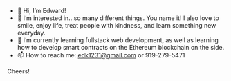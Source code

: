 - 👋 Hi, I’m Edward!
- 👀 I’m interested in...so many different things. You name it! I also love to smile, enjoy life, treat people with kindness, and learn something new everyday.
- 🌱 I’m currently learning fullstack web development, as well as learning how to develop smart contracts on the Ethereum blockchain on the side.
- 📫 How to reach me: edk1231@gmail.com or 919-279-5471

Cheers!

<!---
eddyK15501/eddyK15501 is a ✨ special ✨ repository because its `README.md` (this file) appears on your GitHub profile.
You can click the Preview link to take a look at your changes.
--->
